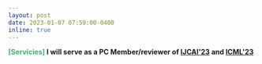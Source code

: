 ```yaml
---
layout: post
date: 2023-01-07 07:59:00-0400
inline: true
---
```

<b><font color='MediumSeaGreen'>[Servicies]</font><b/> 
I will serve as a PC Member/reviewer of [IJCAI'23]() and [ICML'23]()